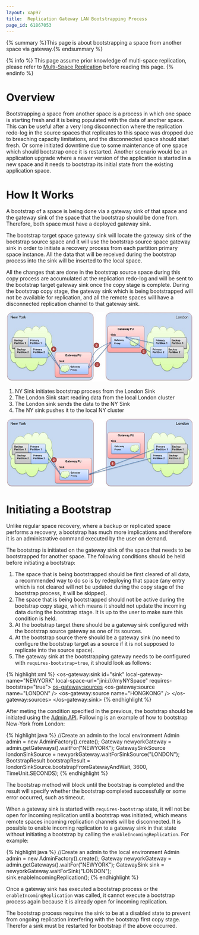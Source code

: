 ```yaml
---
layout: xap97
title:  Replication Gateway LAN Bootstrapping Process
page_id: 61867053
---
```


{% summary %}This page is about bootstrapping a space from another space via gateway.{% endsummary %}

{% info %}
This page assume prior knowledge of multi-space replication, please refer to [Multi-Space Replication](./multi-space-replication-over-the-lan-or-vpn.html) before reading this page.
{% endinfo %}

# Overview

Bootstrapping a space from another space is a process in which one space is starting fresh and it is being populated with the data of another space. This can be useful after a very long disconnection where the replication redo-log in the source spaces that replicates to this space was dropped due to breaching capacity limitations, and the disconnected space should start fresh. Or some initiated downtime due to some maintenance of one space which should bootstrap once it is restarted. Another scenario would be an application upgrade where a newer version of the application is started in a new space and it needs to bootstrap its initial state from the existing application space.

# How It Works

A bootstrap of a space is being done via a gateway sink of that space and the gateway sink of the space that the bootstrap should be done from. Therefore, both space must have a deployed gateway sink.

The bootstrap target space gateway sink will locate the gateway sink of the bootstrap source space and it will use the bootstrap source space gateway sink in order to initiate a recovery process from each partition primary space instance. All the data that will be received during the bootstrap process into the sink will be inserted to the local space.

All the changes that are done in the bootstrap source space during this copy process are accumulated at the replication redo-log and will be sent to the bootstrap target gateway sink once the copy stage is complete. During the bootstrap copy stage, the gateway sink which is being bootstrapped will not be available for replication, and all the remote spaces will have a disconnected replication channel to that gateway sink.

![gateway-bootstrap-copy.jpg](/attachment_files/gateway-bootstrap-copy.jpg)

1. NY Sink initiates bootstrap process from the London Sink
1. The London Sink start reading data from the local London cluster
1. The London sink sends the data to the NY Sink
1. The NY sink pushes it to the local NY cluster

![gateway-bootstrap-sync.jpg](/attachment_files/gateway-bootstrap-sync.jpg)

# Initiating a Bootstrap

Unlike regular space recovery, where a backup or replicated space performs a recovery, a bootstrap has much more implications and therefore it is an administrative command executed by the user on demand.

The bootstrap is initiated on the gateway sink of the space that needs to be bootstrapped for another space. The following conditions should be held before initiating a bootstrap:

1. The space that is being bootstrapped should be first cleared of all data, a recommended way to do so is by redeploying that space (any entry which is not cleared will not be updated during the copy stage of the bootstrap process, it will be skipped).
1. The space that is being bootstrapped should not be active during the bootstrap copy stage, which means it should not update the incoming data during the bootstrap stage. It is up to the user to make sure this condition is held.
1. At the bootstrap target there should be a gateway sink configured with the bootstrap source gateway as one of its sources.
1. At the bootstrap source there should be a gateway sink (no need to configure the bootstrap target as a source if it is not supposed to replicate into the source space).
1. The gateway sink at the bootstrapping gateway needs to be configured with `requires-bootstrap=true`, it should look as follows:

{% highlight xml %}
<os-gateway:sink id="sink" local-gateway-name="NEWYORK"
  local-space-url="jini://*/*/myNYSpace" requires-bootstrap="true">
  <os-gateway:sources>
    <os-gateway:source name="LONDON" />
    <os-gateway:source name="HONGKONG" />
  </os-gateway:sources>
</os-gateway:sink>
{% endhighlight %}

After meting the condition specified in the previous, the bootstrap should be initiated using the [Admin API](./administration-and-monitoring-api.html).
Following is an example of how to bootstrap New-York from London:

{% highlight java %}
//Create an admin to the local environment
Admin admin = new AdminFactory().create();
Gateway newyorkGateway = admin.getGateways().waitFor("NEWYORK");
GatewaySinkSource londonSinkSource = newyorkGateway.waitForSinkSource("LONDON");
BootstrapResult bootstrapResult = londonSinkSource.bootstrapFromGatewayAndWait, 3600, TimeUnit.SECONDS);
{% endhighlight %}

The bootstrap method will block until the bootstrap is completed and the result will specify whether the bootstrap completed successfully or some error occurred, such as timeout.

When a gateway sink is started with `requires-bootstrap` state, it will not be open for incoming replication until a bootstrap was initiated, which means remote spaces incoming replication channels will be disconnected. It is possible to enable incoming replication to a gateway sink in that state without initiating a bootstrap by calling the `enableIncomingReplication`. For example:

{% highlight java %}
//Create an admin to the local environment
Admin admin = new AdminFactory().create();
Gateway newyorkGateway = admin.getGateways().waitFor("NEWYORK");
GatewaySink sink = newyorkGateway.waitForSink("LONDON");
sink.enableIncomingReplication();
{% endhighlight %}

Once a gateway sink has executed a bootstrap process or the `enableIncomingReplication` was called, it cannot execute a bootstrap process again because it is already open for incoming replication.

The bootstrap process requires the sink to be at a disabled state to prevent from ongoing replication interfering with the bootstrap first copy stage. Therefor a sink must be restarted for bootstrap if the above occurred.
